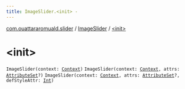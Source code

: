 ```yaml
---
title: ImageSlider.<init> - 
---
```


[com.ouattararomuald.slider](../index.html) / [ImageSlider](index.html) / [&lt;init&gt;](./-init-.html)

# &lt;init&gt;

`ImageSlider(context: `[`Context`](https://developer.android.com/reference/android/content/Context.html)`)`
`ImageSlider(context: `[`Context`](https://developer.android.com/reference/android/content/Context.html)`, attrs: `[`AttributeSet`](https://developer.android.com/reference/android/util/AttributeSet.html)`?)`
`ImageSlider(context: `[`Context`](https://developer.android.com/reference/android/content/Context.html)`, attrs: `[`AttributeSet`](https://developer.android.com/reference/android/util/AttributeSet.html)`?, defStyleAttr: `[`Int`](https://kotlinlang.org/api/latest/jvm/stdlib/kotlin/-int/index.html)`)`